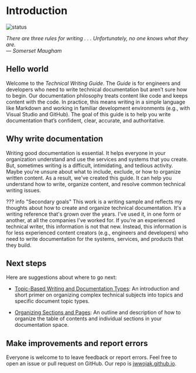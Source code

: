 # Introduction

![status](https://img.shields.io/badge/status-partial--draft--demo-orange)

_There are three rules for writing . . . Unfortunately, no one knows what they are._  
&mdash; _Somerset Maugham_

## Hello world

Welcome to the _Technical Writing Guide_. The _Guide_ is for engineers and developers who need to write technical documentation but aren’t sure how to begin. Our documentation philosophy treats content like code and keeps content with the code. In practice, this means writing in a simple language like Markdown and working in familiar development environments (e.g., with Visual Studio and GitHub). The goal of this guide is to help you write documentation that’s confident, clear, accurate, and authoritative.

## Why write documentation

Writing good documentation is essential. It helps everyone in your organization understand and use the services and systems that you create. But, sometimes writing is a difficult, intimidating, and tedious activity. Maybe you're unsure about what to include, exclude, or how to organize written content. As a result, we've created this guide. It can help you understand how to write, organize content, and resolve common technical writing issues.

??? info "Secondary goals"
    This work is a writing sample and reflects my thoughts about how to create and organize technical documentation. It's a writing reference that's grown over the years. I've used it, in one form or another, at all the companies I've worked for. If you're an experienced technical writer, this information is not that new. Instead, this information is for less experienced content creators (e.g., engineers and developers) who need to write documentation for the systems, services, and products that they build.

## Next steps

Here are suggestions about where to go next:

- [Topic-Based Writing and Documentation Types](types/types_intro.md): An introduction and short primer on organizing complex technical subjects into topics and specific document topic types.

- [Organizing Sections and Pages](organization/org_intro.md): An outline and description of how to organize the table of contents and individual sections in your documentation space.

## Make improvements and report errors

Everyone is welcome to to leave feedback or report errors. Feel free to open an issue or pull request on GitHub. Our repo is [jwwojak.github.io](https://github.com/jwwojak/jwwojak.github.io).
